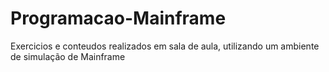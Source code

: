 # Programacao-Mainframe

Exercicios e conteudos realizados em sala de aula, utilizando um ambiente de simulação de Mainframe
